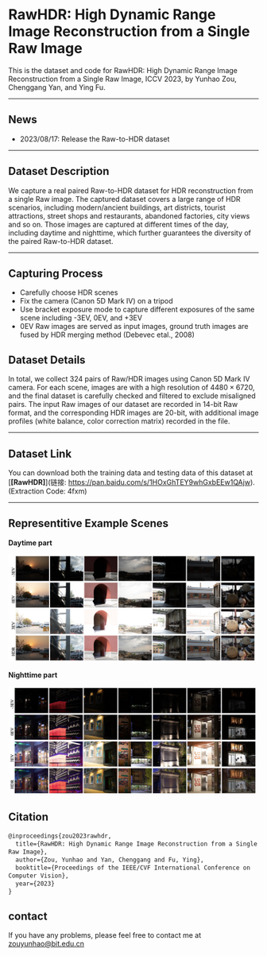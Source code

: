 # RawHDR: High Dynamic Range Image Reconstruction from a Single Raw Image

​This is the dataset and code for RawHDR: High Dynamic Range Image Reconstruction from a Single Raw Image, ICCV 2023, by Yunhao Zou, Chenggang Yan, and Ying Fu.

------
## News
* 2023/08/17: Release the Raw-to-HDR dataset
---
## Dataset Description
We capture a real paired Raw-to-HDR dataset for HDR reconstruction from a single Raw image. The captured dataset covers a large range of HDR scenarios, including modern/ancient buildings, art districts, tourist attractions, street shops and restaurants, abandoned factories, city views and so on. Those images are captured at different times of the day, including daytime and nighttime, which further guarantees the diversity of the paired Raw-to-HDR dataset. 

------

## Capturing Process
* Carefully choose HDR scenes
* Fix the camera (Canon 5D Mark IV) on a tripod
* Use bracket exposure mode to capture different exposures of the same scene including -3EV, 0EV, and +3EV
* 0EV Raw images are served as input images, ground truth images are fused by HDR merging method (Debevec etal., 2008)


## Dataset Details
In total, we collect 324 pairs of Raw/HDR images using Canon 5D Mark IV camera. For each scene, images are with a high resolution of $4480\times 6720$, and the final dataset is carefully checked and filtered to exclude misaligned pairs. The input Raw images of our dataset are recorded in 14-bit Raw format, and the corresponding HDR images are 20-bit, with additional image profiles (white balance, color correction matrix) recorded in the file.

------

## Dataset Link
You can download both the training data and testing data of this dataset at [**[RawHDR]**](链接: https://pan.baidu.com/s/1HOxGhTEY9whGxbEEw1QAjw). (Extraction Code: 4fxm)

------

## Representitive Example Scenes
**Daytime part**

<img src="Figures/daytime.png" width="500px"/>

**Nighttime part**

<img src="Figures/nighttime.png" width="500px"/>

## Citation
```
@inproceedings{zou2023rawhdr,
  title={RawHDR: High Dynamic Range Image Reconstruction from a Single Raw Image},
  author={Zou, Yunhao and Yan, Chenggang and Fu, Ying},
  booktitle={Proceedings of the IEEE/CVF International Conference on Computer Vision},
  year={2023}
}
```
## contact
If you have any problems, please feel free to contact me at zouyunhao@bit.edu.cn


